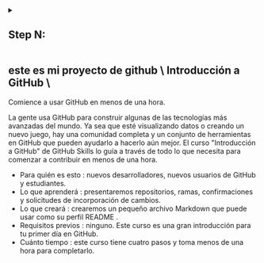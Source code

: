 <details id=1>
<summary><h2>Step N: </h2></summary>

</details>

## este es mi proyecto de github \ Introducción a GitHub \
Comience a usar GitHub en menos de una hora.

La gente usa GitHub para construir algunas de las tecnologías más avanzadas del mundo. Ya sea que esté visualizando datos o creando un nuevo juego, hay una comunidad completa y un conjunto de herramientas en GitHub que pueden ayudarlo a hacerlo aún mejor. El curso "Introducción a GitHub" de GitHub Skills lo guía a través de todo lo que necesita para comenzar a contribuir en menos de una hora.

- Para quién es esto : nuevos desarrolladores, nuevos usuarios de GitHub y estudiantes.
- Lo que aprenderá : presentaremos repositorios, ramas, confirmaciones y solicitudes de incorporación de cambios.
- Lo que creará : crearemos un pequeño archivo Markdown que puede usar como su perfil README .
- Requisitos previos : ninguno. Este curso es una gran introducción para tu primer día en GitHub.
- Cuánto tiempo : este curso tiene cuatro pasos y toma menos de una hora para completarlo.

<!--step1

## Step 1: Step title

endstep1-->
